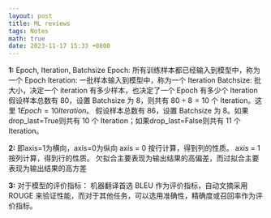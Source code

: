 ```yaml
---
layout: post
title: ML reviews
tags: Notes
math: true
date: 2023-11-17 15:33 +0800
---
```


**1:**
Epoch, Iteration, Batchsize
Epoch: 所有训练样本都已经输入到模型中，称为一个 Epoch
Iteration: 一批样本输入到模型中，称为一个 Iteration
Batchsize: 批大小，决定一个 iteration 有多少样本，也决定了一个 Epoch 有多少个 Iteration
假设样本总数有 80，设置 Batchsize 为 8，则共有 $80 \div 8=10$ 个 Iteration。这里 $1 Epoch = 10 Iteration$。
假设样本总数有 86，设置 Batchsize 为 8。如果drop_last=True则共有 10 个 Iteration；如果drop_last=False则共有 11 个 Iteration。

**2:**
即axis=1为横向，axis=0为纵向
axis = 0
按行计算，得到列的性质。
axis = 1
按列计算，得到行的性质。
欠拟合主要表现为输出结果的高偏差，而过拟合主要表现为输出结果的高方差

**3:**
对于模型的评价指标：
机器翻译首选 BLEU 作为评价指标，自动文摘采用 ROUGE 来验证性能，而对于其他任务，可以选用准确性，精确度或召回率作为评价指标。
